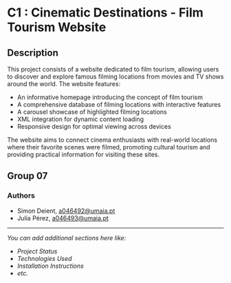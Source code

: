 # C1 : Cinematic Destinations - Film Tourism Website

## Description
This project consists of a website dedicated to film tourism, allowing users to discover and explore famous filming locations from movies and TV shows around the world. The website features:

- An informative homepage introducing the concept of film tourism
- A comprehensive database of filming locations with interactive features
- A carousel showcase of highlighted filming locations
- XML integration for dynamic content loading
- Responsive design for optimal viewing across devices

The website aims to connect cinema enthusiasts with real-world locations where their favorite scenes were filmed, promoting cultural tourism and providing practical information for visiting these sites.

## Group 07
### Authors
* Simon Deient, a046492@umaia.pt
* Julia Pérez, a046493@umaia.pt

---
_You can add additional sections here like:_
- _Project Status_
- _Technologies Used_
- _Installation Instructions_
- _etc._
